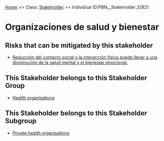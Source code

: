 [Home](https://github.com/mm80843/T3.5/blob/pages/index.md) >> Class: [Stakeholder](https://github.com/mm80843/T3.5/tree/pages/docs/Stakeholder/index.md) >> Individual ID:PBN__Stakeholder_12821 

# __Organizaciones de salud y bienestar__

## Risks that can be mitigated by this stakeholder

* [Reducci&#243;n del contacto social y la interacci&#243;n f&#237;sica puede llevar a una disminuci&#243;n de la salud mental y el bienestar emocional.](https://github.com/mm80843/T3.5/blob/pages/Risk/PBN__Risk_15850.md)

## This Stakeholder belongs to this Stakeholder Group

* [Health organisations](https://github.com/mm80843/T3.5/blob/pages/StakeholderGroup/PBN__StakeholderGroup_7.md)

## This Stakeholder belongs to this Stakeholder Subgroup

* [Private health organisations](https://github.com/mm80843/T3.5/blob/pages/StakeholderSubgroup/PBN__StakeholderSubgroup_25.md)

